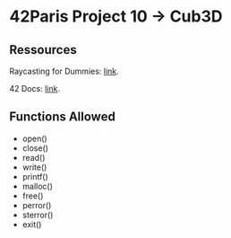 
<h1><strong>42Paris Project 10 -> Cub3D</strong></h1>

<h2><strong>Ressources</strong></h2>

  <p>Raycasting for Dummies: <a
  href="https://guy-grave.developpez.com/tutoriels/jeux/doom-wolfenstein-raycasting/">link</a>.
  </p>

  <p>42 Docs: <a
  href="https://harm-smits.github.io/42docs/projects/cub3d">link</a>.
  </p>

<h2><strong>Functions Allowed</strong></h2>
<ul>
  <li>open()</li>
  <li>close()</li>
  <li>read()</li>
  <li>write()</li>
  <li>printf()</li>
  <li>malloc()</li>
  <li>free()</li>
  <li>perror()</li>
  <li>sterror()</li>
  <li>exit()</li>
  </ul>
  